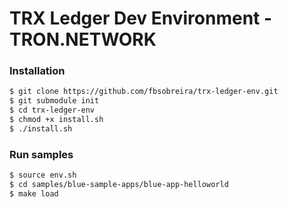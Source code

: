# TRX Ledger Dev Environment - TRON.NETWORK

### Installation

```sh
$ git clone https://github.com/fbsobreira/trx-ledger-env.git
$ git submodule init
$ cd trx-ledger-env
$ chmod +x install.sh
$ ./install.sh
```
### Run samples 

```sh
$ source env.sh
$ cd samples/blue-sample-apps/blue-app-helloworld 
$ make load
```


